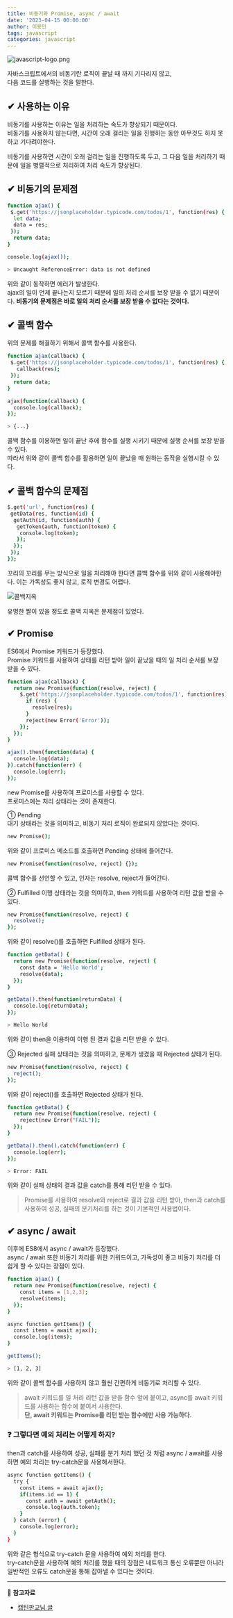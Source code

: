 ```yaml
---
title: 비동기와 Promise, async / await
date: '2023-04-15 00:00:00'
author: 이용민
tags: javascript
categories: javascript
---
```


![javascript-logo.png](javascript-logo.png)

자바스크립트에서의 비동기란 로직이 끝날 때 까지 기다리지 않고,  
다음 코드를 실행하는 것을 말한다.

## ✔ 사용하는 이유

비동기를 사용하는 이유는 일을 처리하는 속도가 향상되기 때문이다.  
비동기를 사용하지 않는다면, 시간이 오래 걸리는 일을 진행하는 동안
아무것도 하지 못하고 기다려야한다.

비동기를 사용하면 시간이 오래 걸리는 일을 진행하도록 두고,
그 다음 일을 처리하기 때문에 일을 병렬적으로 처리하여 처리 속도가 향상된다.

## ✔ 비동기의 문제점

```bash
function ajax() {
 $.get('https://jsonplaceholder.typicode.com/todos/1', function(res) {
  let data; 
  data = res;
 });
  return data;
}

console.log(ajax());

> Uncaught ReferenceError: data is not defined 
```

위와 같이 동작하면 에러가 발생한다.  
ajax의 일이 언제 끝나는지 모르기 때문에 일의 처리 순서를 보장 받을 수 없기 때문이다.
**비동기의 문제점은 바로 일의 처리 순서를 보장 받을 수 없다는 것이다.**

## ✔ 콜백 함수

위의 문제를 해결하기 위해서 콜백 함수를 사용한다.

```bash
function ajax(callback) {
 $.get('https://jsonplaceholder.typicode.com/todos/1', function(res) {
   callback(res);
 });
  return data;
}

ajax(function(callback) {
  console.log(callback);
});

> {...}

```

콜백 함수를 이용하면 일이 끝난 후에 함수를 실행 시키기 때문에 실행 순서를 보장 받을 수 있다.  
따라서 위와 같이 콜백 함수를 활용하면 일이 끝났을 때 원하는 동작을 실행시킬 수 있다.

## ✔ 콜백 함수의 문제점

```bash
$.get('url', function(res) {
 getData(res, function(id) {
  getAuth(id, function(auth) {
   getToken(auth, function(token) {
    console.log(token);
   });
  });
 });
});
```

꼬리의 꼬리를 무는 방식으로 일을 처리해야 한다면 콜백 함수를 위와 같이 사용해야한다.
이는 가독성도 좋지 않고, 로직 변경도 어렵다.  

![콜백지옥](cbhell.jpeg)

유명한 짤이 있을 정도로 콜백 지옥은 문제점이 있었다.

## ✔ Promise

ES6에서 Promise 키워드가 등장했다.  
Promise 키워드를 사용하여 상태를 리턴 받아 일이 끝났을 때의 일 처리 순서를 보장 받을 수 있다.

```bash
function ajax(callback) {
  return new Promise(function(resolve, reject) {
    $.get('https://jsonplaceholder.typicode.com/todos/1', function(res) {
      if (res) {
        resolve(res);
      }
      reject(new Error('Error'));
    });
  });
}

ajax().then(function(data) {
  console.log(data); 
}).catch(function(err) {
  console.log(err);
});

```

new Promise를 사용하여 프로미스를 사용할 수 있다.  
프로미스에는 처리 상태라는 것이 존재한다.

① Pending  
대기 상태라는 것을 의미하고, 비동기 처리 로직이 완료되지 않았다는 것이다.

```bash
new Promise();
```

위와 같이 프로미스 메소드를 호출하면 Pending 상태에 들어간다.

```bash
new Promise(function(resolve, reject) {});

```

콜백 함수를 선언할 수 있고, 인자는 resolve, reject가 들어간다.

② Fulfilled
이행 상태라는 것을 의미하고, then 키워드를 사용하여 리턴 값을 받을 수 있다.

```bash
new Promise(function(resolve, reject) {
  resolve();
});
```

위와 같이 resolve()를 호출하면 Fulfilled 상태가 된다.  

```bash
function getData() {
  return new Promise(function(resolve, reject) {
    const data = 'Hello World';
    resolve(data);
  });
}

getData().then(function(returnData) {
  console.log(returnData);
});

> Hello World
```

위와 같이 then을 이용하여 이행 된 결과 값을 리턴 받을 수 있다.

③ Rejected
실패 상태라는 것을 의미하고, 문제가 생겼을 때 Rejected 상태가 된다.

```bash
new Promise(function(resolve, reject) {
  reject();
});
```

위와 같이 reject()를 호출하면 Rejected 상태가 된다.

```bash
function getData() {
  return new Promise(function(resolve, reject) {
    reject(new Error("FAIL"));
  });
}

getData().then().catch(function(err) {
  console.log(err); 
});

> Error: FAIL
```

위와 같이 실패 상태의 결과 값을 catch를 통해 리턴 받을 수 있다.

> Promise를 사용하여 resolve와 reject로 결과 값을 리턴 받아, then과 catch를 사용하여 성공, 실패의 분기처리를 하는 것이 기본적인 사용법이다.

## ✔ async / await

이후에 ES8에서 async / await가 등장했다.  
async / await 또한 비동기 처리를 위한 키워드이고, 가독성이 좋고 비동기 처리를 더 쉽게 할 수 있다는 장점이 있다.

```bash
function ajax() {
  return new Promise(function(resolve, reject) {
    const items = [1,2,3];
    resolve(items);
  });
}

async function getItems() {
  const items = await ajax();
  console.log(items); 
}

getItems();

> [1, 2, 3]

```

위와 같이 콜백 함수를 사용하지 않고 훨씬 간편하게 비동기로 처리할 수 있다.  
> await 키워드를 일 처리 리턴 값을 받을 함수 앞에 붙이고, async를 await 키워드를 사용하는 함수에 붙여서 사용한다.  
**단, await 키워드는 Promise를 리턴 받는 함수에만 사용 가능하다.**

### ❓ 그렇다면 예외 처리는 어떻게 하지?

then과 catch를 사용하여 성공, 실패를 분기 처리 했던 것 처럼 async / await를 사용하면 예외 처리는 try-catch문을 사용해서한다.

```bash
async function getItems() {
  try {
    const items = await ajax();
    if(items.id == 1) {
      const auth = await getAuth();
      console.log(auth.token);
    }
  } catch (error) {
    console.log(error);
  }
}
```

위와 같은 형식으로 try-catch 문을 사용하여 예외 처리를 한다.  
try-catch문을 사용하여 예외 처리를 했을 때의 장점은 네트워크 통신 오류뿐만 아니라 일반적인 오류도 catch문을 통해 잡아낼 수 있다는 것이다.

---

📂 **참고자료**

- [캡틴판교님 글](https://joshua1988.github.io/web-development/javascript/javascript-asynchronous-operation/)
